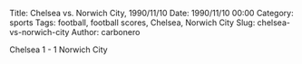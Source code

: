 Title: Chelsea vs. Norwich City, 1990/11/10
Date: 1990/11/10 00:00
Category: sports
Tags: football, football scores, Chelsea, Norwich City
Slug: chelsea-vs-norwich-city
Author: carbonero


Chelsea 1 - 1 Norwich City
